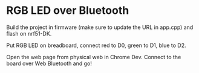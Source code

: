 # RGB LED over Bluetooth

Build the project in firmware (make sure to update the URL in app.cpp) and flash on nrf51-DK.

Put RGB LED on breadboard, connect red to D0, green to D1, blue to D2.

Open the web page from physical web in Chrome Dev. Connect to the board over Web Bluetooth and go!
